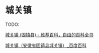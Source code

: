 # 城关镇

TODO:

[城关镇 (固镇县) - 维基百科，自由的百科全书](https://zh.wikipedia.org/wiki/%E5%9F%8E%E5%85%B3%E9%95%87_(%E5%9B%BA%E9%95%87%E5%8E%BF))

[城关镇（安徽省固镇县城关镇）_百度百科](https://baike.baidu.com/item/%E5%9F%8E%E5%85%B3%E9%95%87/3468977)



